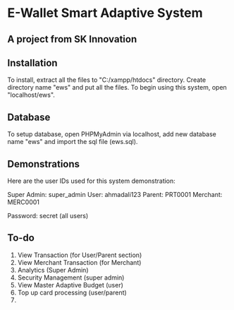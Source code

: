# E-Wallet Smart Adaptive System

## A project from SK Innovation

## Installation
To install, extract all the files to "C:/xampp/htdocs" directory. Create directory name "ews" and put all the files. To begin using this system, open "localhost/ews".

## Database
To setup database, open PHPMyAdmin via localhost, add new database name "ews" and import the sql file (ews.sql).

## Demonstrations
Here are the user IDs used for this system demonstration:

Super Admin: super_admin
User: ahmadali123
Parent: PRT0001
Merchant: MERC0001

Password: secret (all users)


## To-do
1. View Transaction (for User/Parent section)
2. View Merchant Transaction (for Merchant)
3. Analytics (Super Admin)
4. Security Management (super admin)
5. View Master Adaptive Budget (user)
6. Top up card processing (user/parent)
7. 
